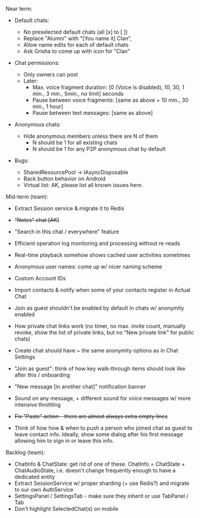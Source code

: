 Near term:

- Default chats:
  - No preselected default chats (all [x] to [ ])
  - Replace "Alumni" with "[You name it] Clan", 
  - Allow name edits for each of default chats
  - Ask Grisha to come up with icon for "Clan" 
- Chat permissions:
  - Only owners can post
  - Later:
    - Max. voice fragment duration: [0 (Voice is disabled), 10, 30, 1 min., 3 min., 5min., no limit] seconds
    - Pause between voice fragments: [same as above + 10 min., 30 min., 1 hour]
    - Pause between text messages: [same as above]
- Anonymous chats:
  - Hide anonymous members unless there are N of them 
    - N should be 1 for all existing chats
    - N should be 1 for any P2P anonymous chat by default  

- Bugs:
  - SharedResourcePool -> IAsyncDisposable
  - Back button behavior on Android 
  - Virtual list: AK, please list all known issues here.

Mid-term (team):
- Extract Session service & migrate it to Redis
- ~~"Notes" chat [AK]~~
- "Search in this chat / everywhere" feature
- Efficient operation log monitoring and processing without re-reads
- Real-time playback somehow shows cached user activities sometimes
- Anonymous user names: come up w/ nicer naming scheme
- Custom Account IDs
- Import contacts & notify when some of your contacts register in Actual Chat

- Join as guest shouldn't be enabled by default in chats w/ anonymity enabled
- How private chat links work (no timer, no max. invite count, manually revoke, show the list of private links, but no "New private link" for public chats)
- Create chat should have ~ the same anonymity options as in Chat Settings
- "Join as guest": think of how key walk-through items should look like after this / onboarding
- "New message [in another chat]" notification banner
- Sound on any message, + different sound for voice messages w/ more intensive throttling
- ~~Fix "Paste" action - there are almost always extra empty lines~~
- Think of how how & when to push a person who joined chat as guest to leave contact info. Ideally, show some dialog after his first message allowing him to sign in or leave this info.

Backlog (team):

- ChatInfo & ChatState: get rid of one of these. ChatInfo = ChatState + ChatAudioState, i.e. doesn't change frequently enough to have a dedicated entity
- Extract SessionService w/ proper sharding (+ use Redis?) and migrate to our own AuthService
- SettingsPanel / SettingsTab - make sure they inherit or use TabPanel / Tab
- Don't highlight SelectedChat(s) on mobile
